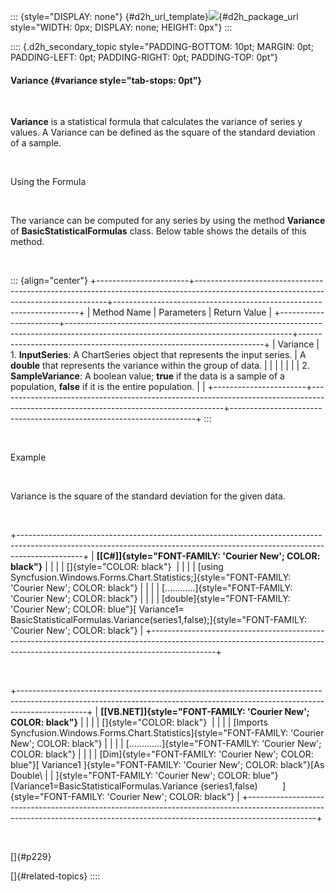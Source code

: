 ::: {style="DISPLAY: none"}
[](ms-xhelp:///?Id=d2h_url_template){#d2h_url_template}![](!package_url!){#d2h_package_url style="WIDTH: 0px; DISPLAY: none; HEIGHT: 0px"}
:::

:::: {.d2h_secondary_topic style="PADDING-BOTTOM: 10pt; MARGIN: 0pt; PADDING-LEFT: 0pt; PADDING-RIGHT: 0pt; PADDING-TOP: 0pt"}
#### Variance {#variance style="tab-stops: 0pt"}

 

**Variance** is a statistical formula that calculates the variance of series y values. A Variance can be defined as the square of the standard deviation of a sample.

 

Using the Formula

 

The variance can be computed for any series by using the method **Variance** of **BasicStatisticalFormulas** class. Below table shows the details of this method.

 

::: {align="center"}
+-----------------------+--------------------------------------------------------------------------------------------------------------------------------------+---------------------------------------------------------------------+
| Method Name           | Parameters                                                                                                                           | Return Value                                                        |
+-----------------------+--------------------------------------------------------------------------------------------------------------------------------------+---------------------------------------------------------------------+
| Variance              | 1\. **InputSeries**: A ChartSeries object that represents the input series.                                                          | A **double** that represents the variance within the group of data. |
|                       |                                                                                                                                      |                                                                     |
|                       | 2\. **SampleVariance**: A boolean value; **true** if the data is a sample of a population, **false** if it is the entire population. |                                                                     |
+-----------------------+--------------------------------------------------------------------------------------------------------------------------------------+---------------------------------------------------------------------+
:::

 

Example

 

Variance is the square of the standard deviation for the given data.  

 

+----------------------------------------------------------------------------------------------------------------------------------------------------------------------------+
| **[\[C#\]]{style="FONT-FAMILY: 'Courier New'; COLOR: black"}**                                                                                                             |
|                                                                                                                                                                            |
| []{style="COLOR: black"}                                                                                                                                                   |
|                                                                                                                                                                            |
| [using Syncfusion.Windows.Forms.Chart.Statistics;]{style="FONT-FAMILY: 'Courier New'; COLOR: black"}                                                                       |
|                                                                                                                                                                            |
| [\...\...\...\...]{style="FONT-FAMILY: 'Courier New'; COLOR: black"}                                                                                                       |
|                                                                                                                                                                            |
| [double]{style="FONT-FAMILY: 'Courier New'; COLOR: blue"}[ Variance1= BasicStatisticalFormulas.Variance(series1,false);]{style="FONT-FAMILY: 'Courier New'; COLOR: black"} |
+----------------------------------------------------------------------------------------------------------------------------------------------------------------------------+

 

+-----------------------------------------------------------------------------------------------------------------------------------------------------------------------------+
| **[\[VB.NET\]]{style="FONT-FAMILY: 'Courier New'; COLOR: black"}**                                                                                                          |
|                                                                                                                                                                             |
| []{style="COLOR: black"}                                                                                                                                                    |
|                                                                                                                                                                             |
| [Imports Syncfusion.Windows.Forms.Chart.Statistics]{style="FONT-FAMILY: 'Courier New'; COLOR: black"}                                                                       |
|                                                                                                                                                                             |
| [\...\...\...\....]{style="FONT-FAMILY: 'Courier New'; COLOR: black"}                                                                                                       |
|                                                                                                                                                                             |
| [Dim]{style="FONT-FAMILY: 'Courier New'; COLOR: blue"}[ Variance1 ]{style="FONT-FAMILY: 'Courier New'; COLOR: black"}[As Double\                                            |
| ]{style="FONT-FAMILY: 'Courier New'; COLOR: blue"}[Variance1=BasicStatisticalFormulas.Variance (series1,false)          ]{style="FONT-FAMILY: 'Courier New'; COLOR: black"} |
+-----------------------------------------------------------------------------------------------------------------------------------------------------------------------------+

 

[]{#p229} 

[]{#related-topics}
::::
